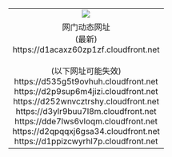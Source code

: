 ﻿<table>
  <tr></tr>
  <tr><td colspan=2 align=center><img src="https://d1acaxz60zp1zf.cloudfront.net/Up/oGate.jpg" /></td></tr>
  <tr><td colspan=2 align=center>网门动态网址<br/>(最新)
<br>https://d1acaxz60zp1zf.cloudfront.net
<br/><br/>(以下网址可能失效)
<br>https://d535g5t9ovhuh.cloudfront.net
<br>https://d2p9sup6m4jizi.cloudfront.net
<br>https://d252wnvcztrshy.cloudfront.net
<br>https://d3ylr9buu7l8m.cloudfront.net
<br>https://dde7lws6vloqm.cloudfront.net
<br>https://d2qpqqxj6gsa34.cloudfront.net
<br>https://d1ppizcwyrhl7p.cloudfront.net
    </td>
  </tr>
</table>
